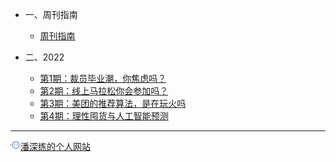 <!-- zh-cn/_sidebar.md -->

* 一、周刊指南

  * [周刊指南](/zh-cn/README.md)

* 二、2022

  * [第1期：裁员毕业潮，你焦虑吗？](/zh-cn/issue-1.md)
  * [第2期：线上马拉松你会参加吗？](/zh-cn/issue-2.md)
  * [第3期：美团的推荐算法，是在玩火吗](/zh-cn/issue-3.md)
  * [第4期：理性囤货与人工智能预测](/zh-cn/issue-4.md)


---

<a href="http://www.panshenlian.com/" target="_blank" rel="noopener" title="潘深练的个人网站"><img src="/_media/panshenlian.png">潘深练的个人网站</a>